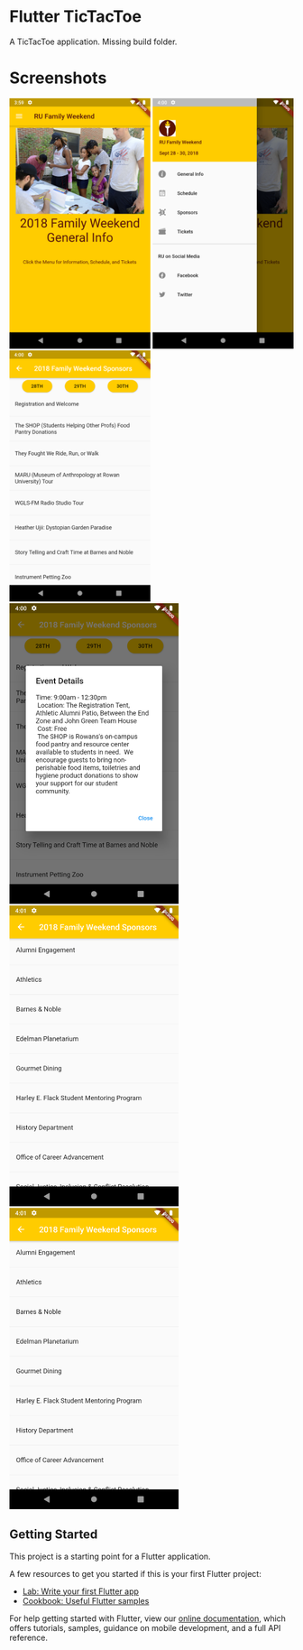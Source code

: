 # Flutter TicTacToe

A TicTacToe application. Missing build folder.

# Screenshots
<img src="images/ss1.png" width="250">        <img src="images/ss2.png" width="250">        <img src="images/ss3.png" width="250">
<img src="images/ss4.png" width="300"><img src="images/ss5.png" width="300"><img src="images/ss5.png" width="300">



## Getting Started

This project is a starting point for a Flutter application.

A few resources to get you started if this is your first Flutter project:

- [Lab: Write your first Flutter app](https://flutter.dev/docs/get-started/codelab)
- [Cookbook: Useful Flutter samples](https://flutter.dev/docs/cookbook)

For help getting started with Flutter, view our
[online documentation](https://flutter.dev/docs), which offers tutorials,
samples, guidance on mobile development, and a full API reference.
